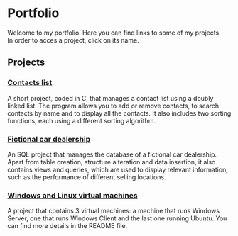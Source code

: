 # Portfolio
Welcome to my portfolio. Here you can find links to some of my projects.<br/>
In order to acces a project, click on its name.

## Projects

### [Contacts list](https://github.com/meli1230/contacts_list)
A short project, coded in C, that manages a contact list using a doubly linked list. The program allows you to add or remove contacts, to search contacts by name and to display all the contacts. It also includes two sorting functions, each using a different sorting algorithm.

### [Fictional car dealership](https://github.com/meli1230/car_dealership)
An SQL project that manages the database of a fictional car dealership. Apart from table creation, structure alteration and data insertion, it also contains views and queries, which are used to display relevant information, such as the performance of different selling locations.

### [Windows and Linux virtual machines](https://github.com/meli1230/windows_and_linux_vms)
A project that contains 3 virtual machines: a machine that runs Windows Server, one that runs Windows Client and the last one running Ubuntu. You can find more details in the README file.
